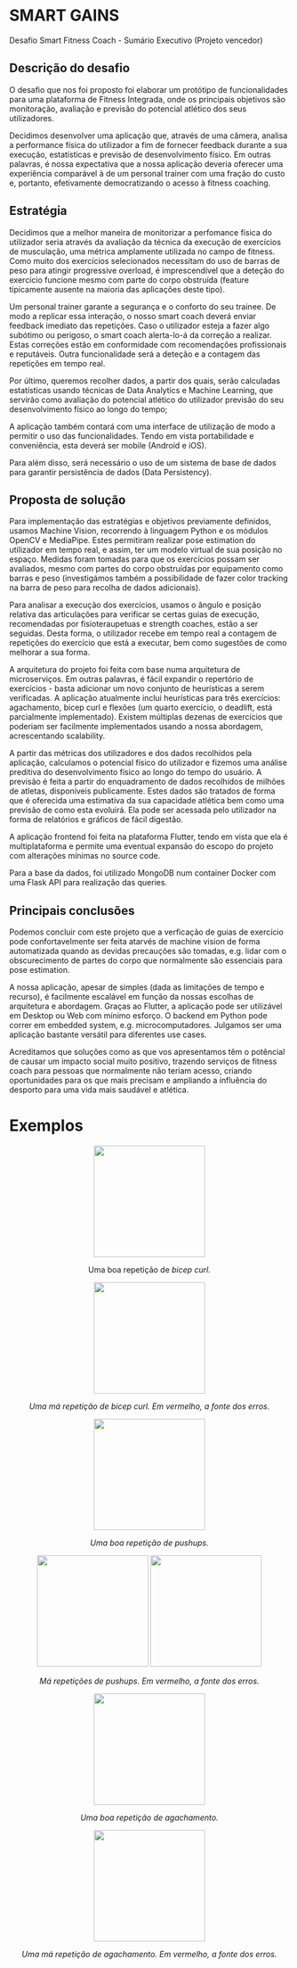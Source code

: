 # SMART GAINS

Desafio Smart Fitness Coach - Sumário Executivo
(Projeto vencedor)

## Descrição do desafio

  O desafio que nos foi proposto foi elaborar um protótipo de funcionalidades para uma plataforma de Fitness Integrada, onde os principais objetivos são monitoração, avaliação e previsão do potencial atlético dos seus utilizadores.
  
  Decidimos desenvolver uma aplicação que, através de uma câmera, analisa a performance física do utilizador a fim de fornecer feedback durante a sua execução, estatísticas e previsão de desenvolvimento físico. Em outras palavras, é nossa expectativa que a nossa aplicação deveria oferecer uma experiência comparável à de um personal trainer com uma fração do custo e, portanto, efetivamente democratizando o acesso à fitness coaching.
  
## Estratégia

  Decidimos que a melhor maneira de monitorizar a perfomance física do utilizador seria através da avaliação da técnica da execução de exercícios de musculação, uma métrica amplamente utilizada no campo de fitness. Como muito dos exercícios selecionados necessitam do uso de barras de peso para atingir progressive overload, é imprescendível que a deteção do exercício funcione mesmo com parte do corpo obstruída (feature tipicamente ausente na maioria das aplicações deste tipo).
  
  Um personal trainer garante a segurança e o conforto do seu trainee. De modo a replicar essa interação, o nosso smart coach deverá enviar feedback imediato das repetições. Caso o utilizador esteja a fazer algo subótimo ou perigoso, o smart coach alerta-lo-á da correção a realizar. Estas correções estão em conformidade com recomendações profissionais e reputáveis. Outra funcionalidade será a deteção e a contagem das repetições em tempo real.
  
  Por último, queremos recolher dados, a partir dos quais, serão calculadas estatísticas usando técnicas de Data Analytics e Machine Learning, que servirão como avaliação do potencial atlético do utilizador previsão do seu  desenvolvimento físico ao longo do tempo;
  
  A aplicação também contará com uma interface de utilização de modo a permitir o uso das funcionalidades. Tendo em vista portabilidade e conveniência, esta deverá ser mobile (Android e iOS). 
  
  Para além disso, será necessário o uso de um sistema de base de dados para garantir persistência de dados (Data Persistency).
  
 ## Proposta de solução
 
 Para implementação das estratégias e objetivos previamente definidos, usamos Machine Vision, recorrendo à linguagem Python e os módulos OpenCV e MediaPipe. Estes permitiram realizar pose estimation do utilizador em tempo real, e assim, ter um modelo virtual de sua posição no espaço. Medidas foram tomadas para que os exercícios possam ser avaliados, mesmo com partes do corpo obstruídas por equipamento como barras e peso (investigámos também a possibilidade de fazer color tracking na barra de peso para recolha de dados adicionais).
 
 Para analisar a execução dos exercícios, usamos o ângulo e posição relativa das articulações para verificar se certas guias de execução, recomendadas por fisioteraupetuas e strength coaches, estão a ser seguidas. Desta forma, o utilizador recebe em tempo real a contagem de repetições do exercício que está a executar, bem como sugestões de como melhorar a sua forma.
 
 A arquitetura do projeto foi feita com base numa arquitetura de microserviços. Em outras palavras, é fácil expandir o repertório de exercícios - basta adicionar um novo conjunto de heurísticas a serem verificadas. A aplicação atualmente inclui heurísticas para trẽs exercícios: agachamento, bicep curl e flexões (um quarto exercício, o deadlift, está parcialmente implementado). Existem múltiplas dezenas de exercícios que poderiam ser facilmente implementados usando a nossa abordagem, acrescentando scalability.
 
 A partir das métricas dos utilizadores e dos dados recolhidos pela aplicação, calculamos o potencial físico do utilizador e fizemos uma análise preditiva do desenvolvimento físico ao longo do tempo do usuário.  A previsão é feita a partir do enquadramento de dados recolhidos de milhões de atletas, disponíveis publicamente. Estes dados são tratados de forma que é oferecida uma estimativa da sua capacidade atlética bem como uma previsão de como esta evoluirá. Ela pode ser acessada pelo utilizador na forma de relatórios e gráficos de fácil digestão. 
 
 A aplicação frontend foi feita na plataforma Flutter, tendo em vista que ela é multiplataforma e permite uma eventual expansão do escopo do projeto com alterações mínimas no source code. 
 
 Para a base da dados, foi utilizado MongoDB num container Docker com uma Flask API para realização das queries.
 
 ## Principais conclusões

  Podemos concluir com este projeto que a verficação de guias de exercício pode confortavelmente ser feita atarvés de  machine vision de forma automatizada quando as devidas precauções são tomadas, e.g. lidar com o obscurecimento de partes do corpo que normalmente são essenciais para pose estimation.
  
  A nossa aplicação, apesar de simples (dada as limitações de tempo e recurso), é facilmente escalável em função da nossas escolhas de arquitetura e abordagem. Graças ao Flutter, a aplicação pode ser utilizável em Desktop ou Web com mínimo esforço. O backend em Python pode correr em embedded system, e.g. microcomputadores. Julgamos ser uma aplicação bastante versátil para diferentes use cases. 
  
  Acreditamos que soluções como as que vos apresentamos têm o potêncial de causar um impacto social muito positivo, trazendo serviços de fitness coach para pessoas que normalmente não teriam acesso, criando oportunidades para os que mais precisam e ampliando a influência do desporto para uma vida mais saudável e atlética.
  
# Exemplos

<p align="center">
<img src="https://github.com/BrunoRochaDev/SmartGains/blob/release-1/DemoImages/Curl/good.gif" alt="" width="200"/>
</p>
<p align="center">
Uma boa repetição de <i>bicep curl<i>.
</p>

<p align="center">

<p align="center">
<img src="https://github.com/BrunoRochaDev/SmartGains/blob/release-1/DemoImages/Curl/rep_2.gif" alt="" width="200"/>
</p>
<p align="center">
Uma má repetição de <i>bicep curl<i>. Em vermelho, a fonte dos erros.
</p>
</p>

<p align="center">
<img src="https://github.com/BrunoRochaDev/SmartGains/blob/release-1/DemoImages/Pushups/rep_3.gif" alt="" width="200"/>
</p>
<p align="center">
Uma boa repetição de <i>pushups<i>.
</p>
</p>

<p align="center">
<img src="https://github.com/BrunoRochaDev/SmartGains/blob/release-1/DemoImages/Pushups/rep_4.gif" alt="" width="200"/>
<img src="https://github.com/BrunoRochaDev/SmartGains/blob/release-1/DemoImages/Pushups/rep_5.gif" alt="" width="200"/>
<p align="center">
Má repetições de <i>pushups<i>. Em vermelho, a fonte dos erros.
</p>
</p>



<p align="center">
<img src="https://github.com/BrunoRochaDev/SmartGains/blob/release-1/DemoImages/Squat/rep_2.gif" alt="" width="200"/>
</p>
<p align="center">
Uma boa repetição de agachamento.
</p>

<p align="center">
<p align="center">
<img src="https://github.com/BrunoRochaDev/SmartGains/blob/release-1/DemoImages/Squat/rep_3.gif" alt="" width="200"/>
</p>
<p align="center">
Uma má repetição de agachamento. Em vermelho, a fonte dos erros.
</p>
</p>

